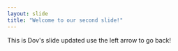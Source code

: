 ```yaml
---
layout: slide
title: "Welcome to our second slide!"
---
```

This is Dov's slide updated
use the left arrow to go back!
